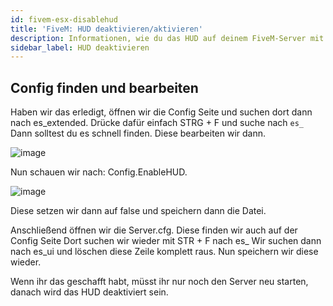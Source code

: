 ```yaml
---
id: fivem-esx-disablehud
title: 'FiveM: HUD deaktivieren/aktivieren'
description: Informationen, wie du das HUD auf deinem FiveM-Server mit ESX von ZAP-Hosting deaktiveren/aktivieren kannst - ZAP-Hosting.com Dokumentation
sidebar_label: HUD deaktivieren
---
```


## Config finden und bearbeiten

Haben wir das erledigt, öffnen wir die Config Seite und suchen dort dann nach es_extended.
Drücke dafür einfach STRG + F und suche nach `es_`
Dann solltest du es schnell finden.
Diese bearbeiten wir dann.

![image](https://user-images.githubusercontent.com/13604413/159166882-9f7ff88e-e82e-4f0f-8942-c729fe037906.png)

Nun schauen wir nach: Config.EnableHUD.

![image](https://user-images.githubusercontent.com/13604413/159166890-39e92b90-cb40-4650-8733-c08fa926775a.png)

Diese setzen wir dann auf false und speichern dann die Datei.

Anschließend öffnen wir die Server.cfg.
Diese finden wir auch auf der Config Seite
Dort suchen wir wieder mit STR + F nach es_
Wir suchen dann nach es_ui und löschen diese Zeile komplett raus.
Nun speichern wir diese wieder.


Wenn ihr das geschafft habt, müsst ihr nur noch den Server neu starten, danach wird das HUD deaktiviert sein.
